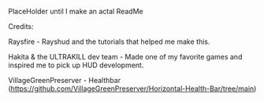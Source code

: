 <!-- TITLE -->

<p>PlaceHolder until I make an actal ReadMe</p>

<p> Credits:

Raysfire - Rayshud and the tutorials that helped me make this.

Hakita & the ULTRAKILL dev team - Made one of my favorite games and inspired me to pick up HUD development.

VillageGreenPreserver - Healthbar (https://github.com/VillageGreenPreserver/Horizontal-Health-Bar/tree/main)

</p>
